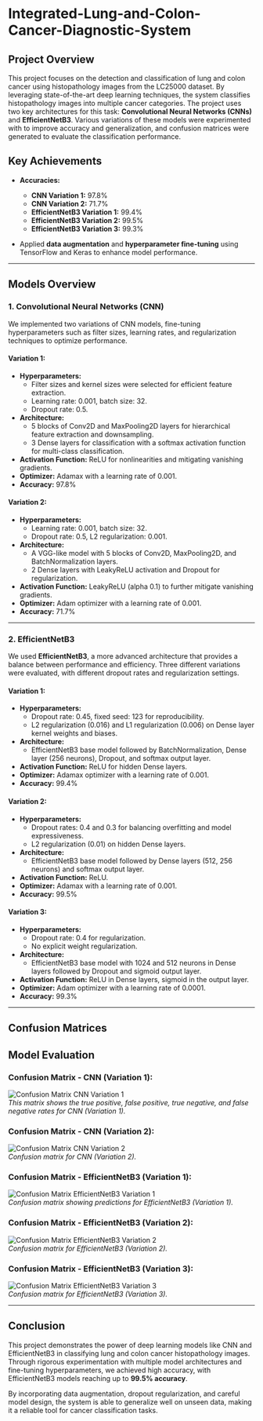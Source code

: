 # Integrated-Lung-and-Colon-Cancer-Diagnostic-System


## Project Overview

This project focuses on the detection and classification of lung and colon cancer using histopathology images from the LC25000 dataset. By leveraging state-of-the-art deep learning techniques, the system classifies histopathology images into multiple cancer categories. The project uses two key architectures for this task: **Convolutional Neural Networks (CNNs)** and **EfficientNetB3**. Various variations of these models were experimented with to improve accuracy and generalization, and confusion matrices were generated to evaluate the classification performance.

## Key Achievements
- **Accuracies:** 
  - **CNN Variation 1:** 97.8%
  - **CNN Variation 2:** 71.7%
  - **EfficientNetB3 Variation 1:** 99.4%
  - **EfficientNetB3 Variation 2:** 99.5%
  - **EfficientNetB3 Variation 3:** 99.3%
  
- Applied **data augmentation** and **hyperparameter fine-tuning** using TensorFlow and Keras to enhance model performance.

---

## Models Overview

### 1. Convolutional Neural Networks (CNN)
We implemented two variations of CNN models, fine-tuning hyperparameters such as filter sizes, learning rates, and regularization techniques to optimize performance.

#### **Variation 1:**
- **Hyperparameters:**
  - Filter sizes and kernel sizes were selected for efficient feature extraction.
  - Learning rate: 0.001, batch size: 32.
  - Dropout rate: 0.5.
- **Architecture:**
  - 5 blocks of Conv2D and MaxPooling2D layers for hierarchical feature extraction and downsampling.
  - 3 Dense layers for classification with a softmax activation function for multi-class classification.
- **Activation Function:** ReLU for nonlinearities and mitigating vanishing gradients.
- **Optimizer:** Adamax with a learning rate of 0.001.
- **Accuracy:** 97.8%

#### **Variation 2:**
- **Hyperparameters:**
  - Learning rate: 0.001, batch size: 32.
  - Dropout rate: 0.5, L2 regularization: 0.001.
- **Architecture:**
  - A VGG-like model with 5 blocks of Conv2D, MaxPooling2D, and BatchNormalization layers.
  - 2 Dense layers with LeakyReLU activation and Dropout for regularization.
- **Activation Function:** LeakyReLU (alpha 0.1) to further mitigate vanishing gradients.
- **Optimizer:** Adam optimizer with a learning rate of 0.001.
- **Accuracy:** 71.7%

---

### 2. EfficientNetB3
We used **EfficientNetB3**, a more advanced architecture that provides a balance between performance and efficiency. Three different variations were evaluated, with different dropout rates and regularization settings.

#### **Variation 1:**
- **Hyperparameters:**
  - Dropout rate: 0.45, fixed seed: 123 for reproducibility.
  - L2 regularization (0.016) and L1 regularization (0.006) on Dense layer kernel weights and biases.
- **Architecture:**
  - EfficientNetB3 base model followed by BatchNormalization, Dense layer (256 neurons), Dropout, and softmax output layer.
- **Activation Function:** ReLU for hidden Dense layers.
- **Optimizer:** Adamax optimizer with a learning rate of 0.001.
- **Accuracy:** 99.4%

#### **Variation 2:**
- **Hyperparameters:**
  - Dropout rates: 0.4 and 0.3 for balancing overfitting and model expressiveness.
  - L2 regularization (0.01) on hidden Dense layers.
- **Architecture:**
  - EfficientNetB3 base model followed by Dense layers (512, 256 neurons) and softmax output layer.
- **Activation Function:** ReLU.
- **Optimizer:** Adamax with a learning rate of 0.001.
- **Accuracy:** 99.5%

#### **Variation 3:**
- **Hyperparameters:**
  - Dropout rate: 0.4 for regularization.
  - No explicit weight regularization.
- **Architecture:**
  - EfficientNetB3 base model with 1024 and 512 neurons in Dense layers followed by Dropout and sigmoid output layer.
- **Activation Function:** ReLU in Dense layers, sigmoid in the output layer.
- **Optimizer:** Adam optimizer with a learning rate of 0.0001.
- **Accuracy:** 99.3%

---

## Confusion Matrices

## Model Evaluation

### **Confusion Matrix - CNN (Variation 1):**
![Confusion Matrix CNN Variation 1](https://github.com/user-attachments/assets/5676927b-0f50-48d9-8c69-f5b5f9e866a4)  
*This matrix shows the true positive, false positive, true negative, and false negative rates for CNN (Variation 1).*

### **Confusion Matrix - CNN (Variation 2):**
![Confusion Matrix CNN Variation 2](https://github.com/user-attachments/assets/5676927b-0f50-48d9-8c69-f5b5f9e866a4)  
*Confusion matrix for CNN (Variation 2).*

### **Confusion Matrix - EfficientNetB3 (Variation 1):**
![Confusion Matrix EfficientNetB3 Variation 1](https://github.com/user-attachments/assets/5676927b-0f50-48d9-8c69-f5b5f9e866a4)  
*Confusion matrix showing predictions for EfficientNetB3 (Variation 1).*

### **Confusion Matrix - EfficientNetB3 (Variation 2):**
![Confusion Matrix EfficientNetB3 Variation 2](https://github.com/user-attachments/assets/5676927b-0f50-48d9-8c69-f5b5f9e866a4)  
*Confusion matrix for EfficientNetB3 (Variation 2).*

### **Confusion Matrix - EfficientNetB3 (Variation 3):**
![Confusion Matrix EfficientNetB3 Variation 3](https://github.com/user-attachments/assets/5676927b-0f50-48d9-8c69-f5b5f9e866a4)  
*Confusion matrix for EfficientNetB3 (Variation 3).*


---

## Conclusion

This project demonstrates the power of deep learning models like CNN and EfficientNetB3 in classifying lung and colon cancer histopathology images. Through rigorous experimentation with multiple model architectures and fine-tuning hyperparameters, we achieved high accuracy, with EfficientNetB3 models reaching up to **99.5% accuracy**.

By incorporating data augmentation, dropout regularization, and careful model design, the system is able to generalize well on unseen data, making it a reliable tool for cancer classification tasks.
